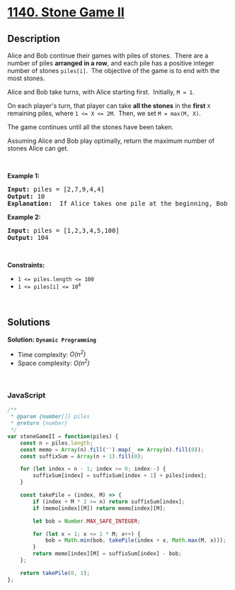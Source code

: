 # [1140. Stone Game II](https://leetcode.com/problems/stone-game-ii)

## Description

<div class="elfjS" data-track-load="description_content"><p>Alice and Bob continue their&nbsp;games with piles of stones.&nbsp; There are a number of&nbsp;piles&nbsp;<strong>arranged in a row</strong>, and each pile has a positive integer number of stones&nbsp;<code>piles[i]</code>.&nbsp; The objective of the game is to end with the most&nbsp;stones.&nbsp;</p>

<p>Alice&nbsp;and Bob take turns, with Alice starting first.&nbsp; Initially, <code>M = 1</code>.</p>

<p>On each player's turn, that player&nbsp;can take <strong>all the stones</strong> in the <strong>first</strong> <code>X</code> remaining piles, where <code>1 &lt;= X &lt;= 2M</code>.&nbsp; Then, we set&nbsp;<code>M = max(M, X)</code>.</p>

<p>The game continues until all the stones have been taken.</p>

<p>Assuming Alice and Bob play optimally, return the maximum number of stones Alice&nbsp;can get.</p>

<p>&nbsp;</p>
<p><strong class="example">Example 1:</strong></p>

<pre><strong>Input:</strong> piles = [2,7,9,4,4]
<strong>Output:</strong> 10
<strong>Explanation:</strong>  If Alice takes one pile at the beginning, Bob takes two piles, then Alice takes 2 piles again. Alice can get 2 + 4 + 4 = 10 piles in total. If Alice takes two piles at the beginning, then Bob can take all three piles left. In this case, Alice get 2 + 7 = 9 piles in total. So we return 10 since it's larger. 
</pre>

<p><strong class="example">Example 2:</strong></p>

<pre><strong>Input:</strong> piles = [1,2,3,4,5,100]
<strong>Output:</strong> 104
</pre>

<p>&nbsp;</p>
<p><strong>Constraints:</strong></p>

<ul>
	<li><code>1 &lt;= piles.length &lt;= 100</code></li>
	<li><code>1 &lt;= piles[i]&nbsp;&lt;= 10<sup>4</sup></code></li>
</ul>
</div>

<p>&nbsp;</p>

## Solutions

**Solution: `Dynamic Programming`**
- Time complexity: <em>O(n<sup>2</sup>)</em>
- Space complexity: <em>O(n<sup>2</sup>)</em>

<p>&nbsp;</p>

### **JavaScript**

```js
/**
 * @param {number[]} piles
 * @return {number}
 */
var stoneGameII = function(piles) {
    const n = piles.length;
    const memo = Array(n).fill('').map(_ => Array(n).fill(0));
    const suffixSum = Array(n + 1).fill(0);

    for (let index = n - 1; index >= 0; index--) {
        suffixSum[index] = suffixSum[index + 1] + piles[index];
    }

    const takePile = (index, M) => {
        if (index + M * 2 >= n) return suffixSum[index];
        if (memo[index][M]) return memo[index][M];

        let bob = Number.MAX_SAFE_INTEGER;

        for (let x = 1; x <= 2 * M; x++) {
            bob = Math.min(bob, takePile(index + x, Math.max(M, x)));
        }
        return memo[index][M] = suffixSum[index] - bob;
    };

    return takePile(0, 1);
};
```
